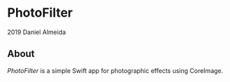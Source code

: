 # PhotoFilter

2019 Daniel Almeida 

## About

*PhotoFilter* is a simple Swift app for photographic effects using CoreImage.
